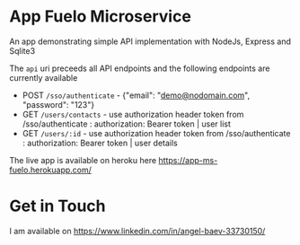 # App Fuelo Microservice

An app demonstrating simple API implementation with NodeJs, Express and Sqlite3

The `api` uri preceeds all API endpoints and the following endpoints are currently available
* POST `/sso/authenticate` - {"email": "demo@nodomain.com", "password": "123"}
* GET `/users/contacts` - use authorization header token from /sso/authenticate : authorization: Bearer token | user list
* GET `/users/:id` - use authorization header token from /sso/authenticate : authorization: Bearer token | user details

The live app is available on heroku here
https://app-ms-fuelo.herokuapp.com/


Get in Touch
===============

I am available on https://www.linkedin.com/in/angel-baev-33730150/